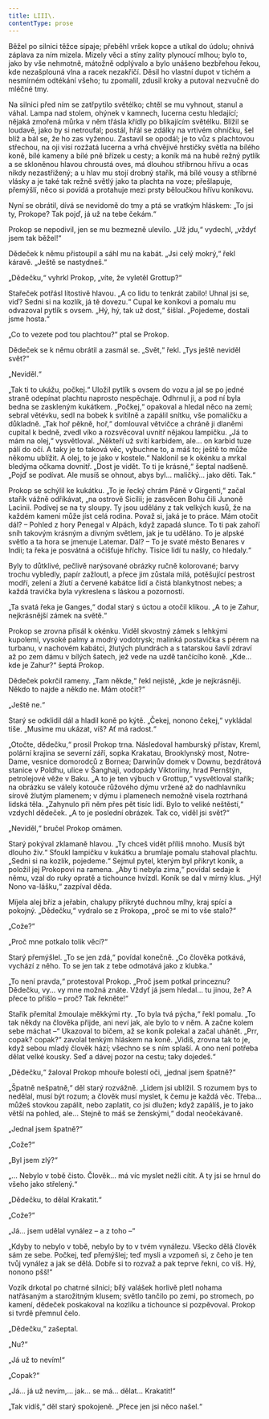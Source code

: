 ```yaml
---
title: LIII\.
contentType: prose
---
```


  

Běžel po silnici těžce sípaje; přeběhl vršek kopce a utíkal do údolu; ohnivá záplava za ním mizela. Mizely věci a stíny zality plynoucí mlhou; bylo to, jako by vše nehmotně, mátožně odplývalo a bylo unášeno bezbřehou řekou, kde nezašplouná vlna a racek nezakřičí. Děsil ho vlastní dupot v tichém a nesmírném odtékání všeho; tu zpomalil, zdusil kroky a putoval nezvučně do mléčné tmy.

Na silnici před ním se zatřpytilo světélko; chtěl se mu vyhnout, stanul a váhal. Lampa nad stolem, ohýnek v kamnech, lucerna cestu hledající; nějaká zmořená můrka v něm třásla křídly po blikajícím světélku. Blížil se loudavě, jako by si netroufal; postál, hřál se zdálky na vrtivém ohníčku, šel blíž a bál se, že ho zas vyženou. Zastavil se opodál; je to vůz s plachtovou střechou, na oji visí rozžatá lucerna a vrhá chvějivé hrstičky světla na bílého koně, bílé kameny a bílé pně břízek u cesty; a koník má na hubě režný pytlík a se skloněnou hlavou chroustá oves, má dlouhou stříbrnou hřívu a ocas nikdy nezastřižený; a u hlav mu stojí drobný stařík, má bílé vousy a stříbrné vlásky a je také tak režně světlý jako ta plachta na voze; přešlapuje, přemýšlí, něco si povídá a protahuje mezi prsty běloučkou hřívu koníkovu.

Nyní se obrátil, dívá se nevidomě do tmy a ptá se vratkým hláskem: „To jsi ty, Prokope? Tak pojď, já už na tebe čekám.“

Prokop se nepodivil, jen se mu bezmezně ulevilo. „Už jdu,“ vydechl, „vždyť jsem tak běžel!“

Dědeček k němu přistoupil a sáhl mu na kabát. „Jsi celý mokrý,“ řekl káravě. „Ještě se nastydneš.“

„Dědečku,“ vyhrkl Prokop, „víte, že vyletěl Grottup?“

Stařeček potřásl lítostivě hlavou. „A co lidu to tenkrát zabilo! Uhnal jsi se, viď? Sedni si na kozlík, já tě dovezu.“ Cupal ke koníkovi a pomalu mu odvazoval pytlík s ovsem. „Hý, hý, tak už dost,“ šišlal. „Pojedeme, dostali jsme hosta.“

„Co to vezete pod tou plachtou?“ ptal se Prokop.

Dědeček se k němu obrátil a zasmál se. „Svět,“ řekl. „Tys ještě neviděl svět?“

„Neviděl.“

„Tak ti to ukážu, počkej.“ Uložil pytlík s ovsem do vozu a jal se po jedné straně odepínat plachtu naprosto nespěchaje. Odhrnul ji, a pod ní byla bedna se zaskleným kukátkem. „Počkej,“ opakoval a hledal něco na zemi; sebral větévku, sedl na bobek k svítilně a zapálil snítku, vše pomaličku a důkladně. „Tak hoř pěkně, hoř,“ domlouval větvičce a chráně ji dlaněmi cupital k bedně, zvedl víko a rozsvěcoval uvnitř nějakou lampičku. „Já to mám na olej,“ vysvětloval. „Někteří už svítí karbidem, ale… on karbid tuze pálí do očí. A taky je to taková věc, vybuchne to, a máš to; ještě to může někomu ublížit. A olej, to je jako v kostele.“ Naklonil se k okénku a mrkal bledýma očkama dovnitř. „Dost je vidět. To ti je krásné,“ šeptal nadšeně. „Pojď se podívat. Ale musíš se ohnout, abys byl… maličký… jako děti. Tak.“

Prokop se schýlil ke kukátku. „To je řecký chrám Páně v Girgenti,“ začal stařík vážně odříkávat, „na ostrově Sicílii; je zasvěcen Bohu čili Junoně Lacinii. Podívej se na ty sloupy. Ty jsou udělány z tak velkých kusů, že na každém kameni může jíst celá rodina. Považ si, jaká je to práce. Mám otočit dál? – Pohled z hory Penegal v Alpách, když zapadá slunce. To ti pak zahoří sníh takovým krásným a divným světlem, jak je tu uděláno. To je alpské světlo a ta hora se jmenuje Latemar. Dál? – To je svaté město Benares v Indii; ta řeka je posvátná a očišťuje hříchy. Tisíce lidí tu našly, co hledaly.“

Byly to důtklivé, pečlivě narýsované obrázky ručně kolorované; barvy trochu vybledly, papír zažloutl, a přece jim zůstala milá, potěšující pestrost modří, zelení a žlutí a červené kabátce lidí a čistá blankytnost nebes; a každá travička byla vykreslena s láskou a pozorností.

„Ta svatá řeka je Ganges,“ dodal starý s úctou a otočil klikou. „A to je Zahur, nejkrásnější zámek na světě.“

Prokop se zrovna přisál k okénku. Viděl skvostný zámek s lehkými kupolemi, vysoké palmy a modrý vodotrysk; malinká postavička s pérem na turbanu, v nachovém kabátci, žlutých plundrách a s tatarskou šavlí zdraví až po zem dámu v bílých šatech, jež vede na uzdě tančícího koně. „Kde… kde je Zahur?“ šeptá Prokop.

Dědeček pokrčil rameny. „Tam někde,“ řekl nejistě, „kde je nejkrásněji. Někdo to najde a někdo ne. Mám otočit?“

„Ještě ne.“

Starý se odklidil dál a hladil koně po kýtě. „Čekej, nonono čekej,“ vykládal tiše. „Musíme mu ukázat, víš? Ať má radost.“

„Otočte, dědečku,“ prosil Prokop trna. Následoval hamburský přístav, Kreml, polární krajina se severní září, sopka Krakatau, Brooklynský most, Notre-Dame, vesnice domorodců z Bornea; Darwinův domek v Downu, bezdrátová stanice v Poldhu, ulice v Šanghaji, vodopády Viktoriiny, hrad Pernštýn, petrolejové věže v Baku. „A to je ten výbuch v Grottup,“ vysvětloval stařík; na obrázku se válely kotouče růžového dýmu vržené až do nadhlavníku sírově žlutým plamenem; v dýmu i plamenech nemožně visela roztrhaná lidská těla. „Zahynulo při něm přes pět tisíc lidí. Bylo to veliké neštěstí,“ vzdychl dědeček. „A to je poslední obrázek. Tak co, viděl jsi svět?“

„Neviděl,“ bručel Prokop omámen.

Starý pokýval zklamaně hlavou. „Ty chceš vidět příliš mnoho. Musíš být dlouho živ.“ Sfoukl lampičku v kukátku a brumlaje pomalu stahoval plachtu. „Sedni si na kozlík, pojedeme.“ Sejmul pytel, kterým byl přikryt koník, a položil jej Prokopovi na ramena. „Aby ti nebyla zima,“ povídal sedaje k němu, vzal do ruky opratě a tichounce hvízdl. Koník se dal v mírný klus. „Hý! Nono va-lášku,“ zazpíval děda.

Míjela alej bříz a jeřabin, chalupy přikryté duchnou mlhy, kraj spící a pokojný. „Dědečku,“ vydralo se z Prokopa, „proč se mi to vše stalo?“

„Cože?“

„Proč mne potkalo tolik věcí?“

Starý přemýšlel. „To se jen zdá,“ povídal konečně. „Co člověka potkává, vychází z něho. To se jen tak z tebe odmotává jako z klubka.“

„To není pravda,“ protestoval Prokop. „Proč jsem potkal princeznu? Dědečku, vy… vy mne možná znáte. Vždyť já jsem hledal… tu jinou, že? A přece to přišlo – proč? Tak řekněte!“

Stařík přemítal žmoulaje měkkými rty. „To byla tvá pýcha,“ řekl pomalu. „To tak někdy na člověka přijde, ani neví jak, ale bylo to v něm. A začne kolem sebe máchat –“ Ukazoval to bičem, až se koník polekal a začal uhánět. „Prr, copak? copak?“ zavolal tenkým hláskem na koně. „Vidíš, zrovna tak to je, když sebou mladý člověk hází; všechno se s ním splaší. A ono není potřeba dělat velké kousky. Seď a dávej pozor na cestu; taky dojedeš.“

„Dědečku,“ žaloval Prokop mhouře bolestí oči, „jednal jsem špatně?“

„Špatně nešpatně,“ děl starý rozvážně. „Lidem jsi ublížil. S rozumem bys to nedělal, musí být rozum; a člověk musí myslet, k čemu je každá věc. Třeba… můžeš stovkou zapálit, nebo zaplatit, co jsi dlužen; když zapálíš, je to jako větší na pohled, ale… Stejně to máš se ženskými,“ dodal neočekávaně.

„Jednal jsem špatně?“

„Cože?“

„Byl jsem zlý?“

„… Nebylo v tobě čisto. Člověk… má víc myslet nežli cítit. A ty jsi se hrnul do všeho jako střelený.“

„Dědečku, to dělal Krakatit.“

„Cože?“

„Já… jsem udělal vynález – a z toho –“

„Kdyby to nebylo v tobě, nebylo by to v tvém vynálezu. Všecko dělá člověk sám ze sebe. Počkej, teď přemýšlej; teď mysli a vzpomeň si, z čeho je ten tvůj vynález a jak se dělá. Dobře si to rozvaž a pak teprve řekni, co víš. Hý, nonono pšš!“

Vozík drkotal po chatrné silnici; bílý valášek horlivě pletl nohama natřásaným a starožitným klusem; světlo tančilo po zemi, po stromech, po kamení, dědeček poskakoval na kozlíku a tichounce si pozpěvoval. Prokop si tvrdě přemnul čelo.

„Dědečku,“ zašeptal.

„Nu?“

„Já už to nevím!“

„Copak?“

„Já… já už nevím,… jak… se má… dělat… Krakatit!“

„Tak vidíš,“ děl starý spokojeně. „Přece jen jsi něco našel.“
